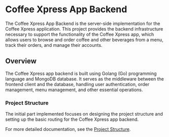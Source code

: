 # Coffee Xpress App Backend
The Coffee Xpress App Backend is the server-side implementation for the Coffee Xpress application. This project provides the backend infrastructure necessary to support the functionality of the Coffee Xpress app, which allows users to browse and order coffee and other beverages from a menu, track their orders, and manage their accounts.

## Overview
The Coffee Xpress app backend is built using Golang (Go) programming language and MongoDB database. It serves as the middleware between the frontend client and the database, handling user authentication, order management, menu management, and other essential operations.

### Project Structure
The initial part implemented focuses on designing the project structure and setting up the basic routing for the Coffee Xpress app backend.

For more detailed documentation, see the [Project Structure](./Readme/ProjectStructure.md).
